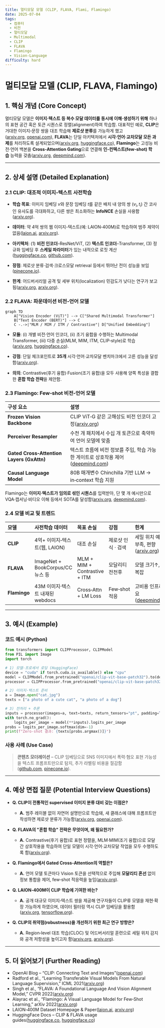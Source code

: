 ```yaml
---
title: 멀티모달 모델 (CLIP, FLAVA, Flami, Flamingo)
date: 2025-07-04
tags:
  - 컴퓨터
  - 비전
  - 멀티모달
  - Multimodal
  - CLIP
  - FLAVA
  - Flamingo
  - Vision-Language
difficulty: hard
---
```


# 멀티모달 모델 (CLIP, FLAVA, Flamingo)

## 1. 핵심 개념 (Core Concept)

멀티모달 모델은 **이미지·텍스트 등 복수 모달 데이터를 동시에 이해·생성하기 위해** 하나의 표현 공간 혹은 토큰 시퀀스로 정렬(alignment)하여 학습함. 대표적인 예로, **CLIP**은 거대한 이미지‑문장 쌍을 대조 학습해 **제로샷 분류**를 가능하게 했고([arxiv.org](https://arxiv.org/abs/2103.00020), [openai.com](https://openai.com/index/clip/)), **FLAVA**는 단일 아키텍처에서 **시각·언어·교차모달 모든 과제**를 처리하도록 설계되었으며([arxiv.org](https://arxiv.org/abs/2112.04482), [huggingface.co](https://huggingface.co/docs/transformers/en/model_doc/flava)), **Flamingo**는 고성능 비전·언어 백본을 **Cross‑Attention Gating**으로 연결해 **인‑컨텍스트(few‑shot) 학습** 능력을 갖춤([arxiv.org](https://arxiv.org/abs/2204.14198), [deepmind.com](https://www.deepmind.com/blog/tackling-multiple-tasks-with-a-single-visual-language-model)).

---

## 2. 상세 설명 (Detailed Explanation)

### 2.1 CLIP: 대조적 이미지‑텍스트 사전학습

- **학습 목표**: 이미지 임베딩 $v$와 문장 임베딩 $t$를 같은 배치 내 양의 쌍 $(v_i, t_i)$ 간 코사인 유사도를 극대화하고, 다른 쌍은 최소화하는 **InfoNCE** 손실을 사용함([arxiv.org](https://arxiv.org/abs/2103.00020)).
    
- **데이터**: 약 4억 쌍의 웹 이미지-텍스트(예: LAION‑400M)로 학습하여 범주 제약이 없음([laion.ai](https://laion.ai/laion-400-open-dataset/), [arxiv.org](https://arxiv.org/abs/2111.02114)).
    
- **아키텍처**: (1) **비전 인코더**–ResNet/ViT, (2) **텍스트 인코더**–Transformer, (3) 정규화 임베딩 후 **스케일 파라미터**가 있는 내적으로 로짓 계산([huggingface.co](https://huggingface.co/docs/transformers/en/model_doc/clip), [github.com](https://github.com/openai/CLIP)).
    
- **장점**: 제로샷 분류·검색·크로스모달 retrieval 등에서 뛰어난 전이 성능을 보임([pinecone.io](https://www.pinecone.io/learn/series/image-search/zero-shot-image-classification-clip/)).
    
- **한계**: 어드버서리얼 공격 및 세부 위치(localization) 민감도가 낮다는 연구가 보고됨([arxiv.org](https://arxiv.org/abs/2402.07410), [arxiv.org](https://arxiv.org/html/2410.02746v1)).
    
### 2.2 FLAVA: 파운데이션 비전‑언어 모델

```mermaid
graph TD
    A["Vision Encoder (ViT)"] --> C["Shared Multimodal Transformer"]
    B["Text Encoder (BERT)"] --> C
    C -.->|"MLM / MIM / ITM / Contrastive"| D["Unified Embedding"]
```

- **모듈**: (i) 개별 비전·언어 인코더, (ii) 초기 융합을 수행하는 Multimodal Transformer, (iii) 다중 손실(MLM, MIM, ITM, CLIP‑style)로 학습([arxiv.org](https://arxiv.org/abs/2112.04482), [huggingface.co](https://huggingface.co/docs/transformers/en/model_doc/flava)).
    
- **강점**: 단일 체크포인트로 **35개** 시각·언어·교차모달 벤치마크에서 고른 성능을 달성함([arxiv.org](https://arxiv.org/abs/2112.04482)).
    
- **의의**: Contrastive(후기 융합)·Fusion(조기 융합)을 모두 사용해 양쪽 특성을 결합한 **혼합 학습 전략**을 제안함.
    

### 2.3 Flamingo: Few‑shot 비전‑언어 모델

|구성 요소|설명|
|:--|:--|
|**Frozen Vision Backbone**|CLIP ViT‑G 같은 고해상도 비전 인코더 고정([arxiv.org](https://arxiv.org/abs/2204.14198))|
|**Perceiver Resampler**|수천 개 패치에서 수십 개 토큰으로 축약하여 언어 모델에 맞춤|
|**Gated Cross‑Attention Layers (GxAttn)**|텍스트 흐름에 비전 정보를 주입, 학습 가능한 게이트로 상호작용 제어([deepmind.com](https://www.deepmind.com/blog/tackling-multiple-tasks-with-a-single-visual-language-model))|
|**Causal Language Model**|80B 매개변수 Chinchilla 기반 LLM → in‑context 학습 지원|

Flamingo는 **이미지·텍스트가 임의로 섞인 시퀀스**를 입력받아, 단 몇 개 예시만으로 VQA·캡셔닝·비디오 이해 등에서 SOTA를 달성함([arxiv.org](https://arxiv.org/abs/2204.14198), [deepmind.com](https://deepmind.com/blog/deepminds-latest-research-at-neurips-2022)).

### 2.4 모델 비교 및 트렌드

|모델|사전학습 데이터|목표 손실|강점|한계|
|:--|:--|:--|:--|:--|
|**CLIP**|4억+ 이미지‑텍스트(웹, LAION)|대조 손실|제로샷 인식 · 검색|세밀 위치 예민도 부족, 편향([arxiv.org](https://arxiv.org/abs/2402.07410))|
|**FLAVA**|ImageNet + BookCorpus/CC 뉴스 등|MLM + MIM + Contrastive + ITM|모달리티 전천후|모델 크기↑, 학습 복잡|
|**Flamingo**|43M 이미지·텍스트 내재된 webdocs|Cross‑Attn + LM Loss|Few‑shot 적응|고비용 인프라 필요([deepmind.com](https://www.deepmind.com/blog/tackling-multiple-tasks-with-a-single-visual-language-model))|

---

## 3. 예시 (Example)

### 코드 예시 (Python)

```python
from transformers import CLIPProcessor, CLIPModel
from PIL import Image
import torch

# 1) 모델·프로세서 로딩 (HuggingFace)
device = "cuda" if torch.cuda.is_available() else "cpu"
model = CLIPModel.from_pretrained("openai/clip-vit-base-patch32").to(device)
processor = CLIPProcessor.from_pretrained("openai/clip-vit-base-patch32")

# 2) 이미지·텍스트 준비
a = Image.open("cat.jpg")
texts = ["a photo of a cute cat", "a photo of a dog"]

# 3) 전처리 + 추론
inputs = processor(images=a, text=texts, return_tensors="pt", padding=True).to(device)
with torch.no_grad():
    logits_per_image = model(**inputs).logits_per_image
probs = logits_per_image.softmax(dim=-1)
print(f"Zero‑shot 결과: {texts[probs.argmax()]}")
```

### 사용 사례 (Use Case)

> **콘텐츠 모더레이션** – CLIP 임베딩으로 SNS 이미지에서 폭력·혐오 표현 가능성을 텍스트 프롬프트만으로 탐지, 추가 라벨링 비용을 절감함([github.com](https://github.com/openai/CLIP), [pinecone.io](https://www.pinecone.io/learn/series/image-search/zero-shot-image-classification-clip/)).

---

## 4. 예상 면접 질문 (Potential Interview Questions)

- **Q. CLIP이 전통적인 supervised 이미지 분류 대비 갖는 이점은?**
    
    - **A.** 범주 레이블 없이 자연어 설명만으로 학습돼, 새 클래스에 대해 프롬프트만 작성하면 제로샷 분류가 가능함([arxiv.org](https://arxiv.org/abs/2103.00020), [openai.com](https://openai.com/index/clip/)).
        
- **Q. FLAVA의 "혼합 학습" 전략은 무엇이며, 왜 필요한가?**
    
    - **A.** Contrastive(후기 융합)로 표현 정렬을, MLM·MIM(조기 융합)으로 모달 간 상호작용을 학습하여 단일 모델이 시각·언어·교차모달 작업을 모두 수행하도록 함([arxiv.org](https://arxiv.org/abs/2112.04482)).
        
- **Q. Flamingo에서 Gated Cross‑Attention의 역할은?**
    
    - **A.** 언어 모델 토큰마다 Vision 토큰을 선택적으로 주입해 **모달리티 혼선** 없이 정보 통합을 제어, few‑shot 적응력을 높임([arxiv.org](https://arxiv.org/abs/2204.14198)).
        
- **Q. LAION‑400M이 CLIP 학습에 기여한 바는?**
    
    - **A.** 공개 대규모 이미지‑텍스트 쌍을 제공해 연구자들이 CLIP류 모델을 재현·확장 가능하게 하였으며, 데이터 필터링 역시 CLIP 임베딩을 활용함([arxiv.org](https://arxiv.org/abs/2111.02114), [tensorflow.org](https://www.tensorflow.org/datasets/catalog/laion400m)).
        
- **Q. CLIP의 취약점(robustness)을 개선하기 위한 최근 연구 방향은?**
    
    - **A.** Region‑level 대조 학습(CLOC) 및 어드버서리얼 훈련으로 세밀 위치 감지와 공격 저항성을 높이고자 함([arxiv.org](https://arxiv.org/html/2410.02746v1), [arxiv.org](https://arxiv.org/abs/2402.07410)).
        

---

## 5. 더 읽어보기 (Further Reading)

- OpenAI Blog – “CLIP: Connecting Text and Images”([openai.com](https://openai.com/index/clip/))
- Radford et al., “Learning Transferable Visual Models From Natural Language Supervision,” ICML 2021([arxiv.org](https://arxiv.org/abs/2103.00020))
- Singh et al., “FLAVA: A Foundational Language And Vision Alignment Model,” CVPR 2022([arxiv.org](https://arxiv.org/abs/2112.04482))
- Alayrac et al., “Flamingo: A Visual Language Model for Few‑Shot Learning,” arXiv 2022([arxiv.org](https://arxiv.org/abs/2204.14198))
- LAION‑400M Dataset Homepage & Paper([laion.ai](https://laion.ai/laion-400-open-dataset/), [arxiv.org](https://arxiv.org/abs/2111.02114))
- HuggingFace Docs – CLIP & FLAVA usage guides([huggingface.co](https://huggingface.co/docs/transformers/en/model_doc/clip), [huggingface.co](https://huggingface.co/docs/transformers/en/model_doc/flava))